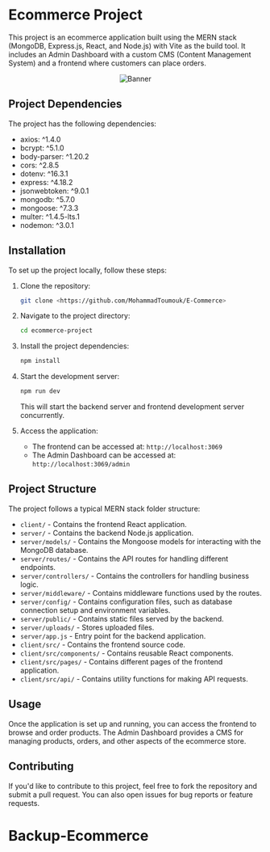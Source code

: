 # Ecommerce Project

This project is an ecommerce application built using the MERN stack (MongoDB, Express.js, React, and Node.js) with Vite as the build tool. It includes an Admin Dashboard with a custom CMS (Content Management System) and a frontend where customers can place orders.

<div align="center">
  <img src="https://assets.cdn.prod.twilio.com/images/lI7CV0Ljd8jXb6wL-YJevh0h0D2eItC8P9mJtHZ_JgdSzF.width-808.gif" alt="Banner">
</div>

## Project Dependencies

The project has the following dependencies:

- axios: ^1.4.0
- bcrypt: ^5.1.0
- body-parser: ^1.20.2
- cors: ^2.8.5
- dotenv: ^16.3.1
- express: ^4.18.2
- jsonwebtoken: ^9.0.1
- mongodb: ^5.7.0
- mongoose: ^7.3.3
- multer: ^1.4.5-lts.1
- nodemon: ^3.0.1

## Installation

To set up the project locally, follow these steps:

1. Clone the repository:

   ```bash
   git clone <https://github.com/MohammadToumouk/E-Commerce>
   ```

2. Navigate to the project directory:

   ```bash
   cd ecommerce-project
   ```

3. Install the project dependencies:

   ```bash
   npm install
   ```

4. Start the development server:

   ```bash
   npm run dev
   ```

   This will start the backend server and frontend development server concurrently.

5. Access the application:

   - The frontend can be accessed at: `http://localhost:3069`
   - The Admin Dashboard can be accessed at: `http://localhost:3069/admin`

## Project Structure

The project follows a typical MERN stack folder structure:

- `client/` - Contains the frontend React application.
- `server/` - Contains the backend Node.js application.
- `server/models/` - Contains the Mongoose models for interacting with the MongoDB database.
- `server/routes/` - Contains the API routes for handling different endpoints.
- `server/controllers/` - Contains the controllers for handling business logic.
- `server/middleware/` - Contains middleware functions used by the routes.
- `server/config/` - Contains configuration files, such as database connection setup and environment variables.
- `server/public/` - Contains static files served by the backend.
- `server/uploads/` - Stores uploaded files.
- `server/app.js` - Entry point for the backend application.
- `client/src/` - Contains the frontend source code.
- `client/src/components/` - Contains reusable React components.
- `client/src/pages/` - Contains different pages of the frontend application.
- `client/src/api/` - Contains utility functions for making API requests.

## Usage

Once the application is set up and running, you can access the frontend to browse and order products. The Admin Dashboard provides a CMS for managing products, orders, and other aspects of the ecommerce store.

## Contributing

If you'd like to contribute to this project, feel free to fork the repository and submit a pull request. You can also open issues for bug reports or feature requests.
# Backup-Ecommerce
